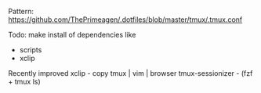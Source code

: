 Pattern:
https://github.com/ThePrimeagen/.dotfiles/blob/master/tmux/.tmux.conf

Todo:
make install of dependencies like
- scripts
- xclip

Recently improved
xclip - copy tmux | vim | browser 
tmux-sessionizer - (fzf + tmux ls)

